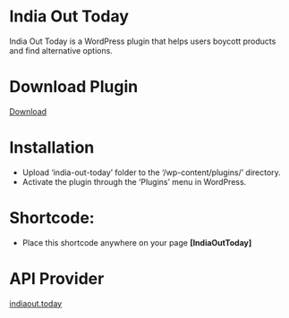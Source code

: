 # India Out Today
 India Out Today is a WordPress plugin that helps users boycott products and find alternative options.

# Download Plugin
[Download](https://github.com/touhidbd/india-out-today/releases/download/plugin/india-out-today.zip)

# Installation
- Upload ‘india-out-today’ folder to the ‘/wp-content/plugins/’ directory.
- Activate the plugin through the ‘Plugins’ menu in WordPress.

# Shortcode: 
- Place this shortcode anywhere on your page
**[IndiaOutToday]**

# API Provider
[indiaout.today](https://indiaout.today)
